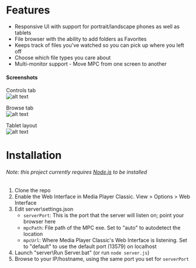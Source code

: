 Features
========
* Responsive UI with support for portrait/landscape phones as well as tablets
* File browser with the ability to add folders as Favorites
* Keeps track of files you've watched so you can pick up where you left off
* Choose which file types you care about
* Multi-monitor support - Move MPC from one screen to another

#### Screenshots
Controls tab
<br />
![alt text](http://i.imgur.com/HtgsgkJ.png "Controls tab - phone in portrait orientation")

Browse tab
<br />
![alt text](http://i.imgur.com/8LCp9Oy.png "File browser")

Tablet layout
<br />
![alt text](http://i.imgur.com/yxJ6ek0.png "Tablet layout")


Installation
============

###### Note: this project currently requires [Node.js](http://nodejs.org) to be installed

1. Clone the repo
2. Enable the Web Interface in Media Player Classic. View > Options > Web Interface
3. Edit server\settings.json
	* `serverPort`: This is the port that the server will listen on; point your browser here
	* `mpcPath`: File path of the MPC exe. Set to "auto" to autodetect the location
	* `mpcUrl`: Where Media Player Classic's Web Interface is listening. Set to "default" to use the default port (13579) on localhost
4. Launch "server\Run Server.bat" (or run `node server.js`)
5. Browse to your IP/hostname, using the same port you set for `serverPort`
